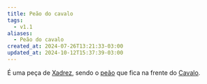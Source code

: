 ```yaml
---
title: Peão do cavalo
tags:
  - v1.1
aliases:
  - Peão do cavalo
created_at: 2024-07-26T13:21:33-03:00
updated_at: 2024-10-12T15:37:39-03:00
---
```


É uma peça de [Xadrez](../../08/06/Xadrez.md), sendo o [peão](Xadrez_Peao.md) que fica na frente do [Cavalo](Xadrez_Cavalo.md).